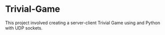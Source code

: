 # Trivial-Game
This project involved creating a server-client Trivial Game using and Python with UDP sockets.
